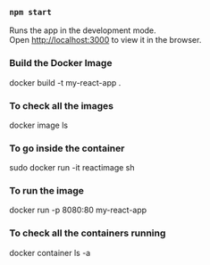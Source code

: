 ### `npm start`

Runs the app in the development mode.<br />
Open [http://localhost:3000](http://localhost:3000) to view it in the browser.

### Build the Docker Image

docker build -t my-react-app .

### To check all the images

docker image ls

### To go inside the container

sudo docker run -it reactimage sh

### To run the image

docker run -p 8080:80 my-react-app

### To check all the containers running

docker container ls -a
